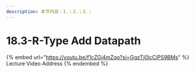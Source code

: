 ```yaml
---
description: 本节内容：1.；2.；3.；
---
```


# 18.3-R-Type Add Datapath

{% embed url="https://youtu.be/f1cZGi4mZqo?si=GgzTj0IcCjPS9BMs" %}
Lecture Video Address
{% endembed %}
